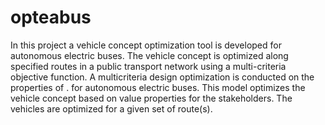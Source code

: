 # opteabus

In this project a vehicle concept optimization tool is developed for autonomous electric buses. The vehicle concept is optimized along specified routes in a public transport network using a multi-criteria objective function. A multicriteria design optimization is conducted on the properties of . for autonomous electric buses. This model optimizes the vehicle concept based on value properties for the stakeholders. 
The vehicles are optimized for a given set of route(s).
